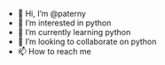 - 👋 Hi, I’m @paterny
- 👀 I’m interested in python
- 🌱 I’m currently learning python
- 💞️ I’m looking to collaborate on python
- 📫 How to reach me 

<!---
paterny/paterny is a ✨ special ✨ repository because its `README.md` (this file) appears on your GitHub profile.
You can click the Preview link to take a look at your changes.
--->
